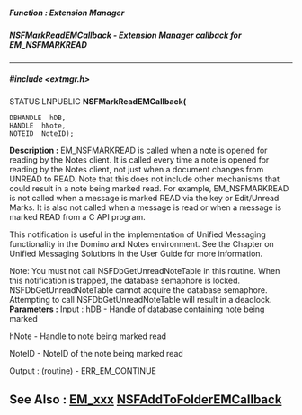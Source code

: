##### Function : Extension Manager
##### NSFMarkReadEMCallback - Extension Manager callback for EM_NSFMARKREAD
---
##### #include <extmgr.h>
STATUS LNPUBLIC **NSFMarkReadEMCallback(**

	DBHANDLE  hDB,
	HANDLE  hNote,
	NOTEID  NoteID);
**Description :**
EM_NSFMARKREAD is called when a note is opened for reading by the Notes 
client.  It is called every time a note is opened for reading by the Notes 
client, not just when a document changes from UNREAD to READ.  Note that this 
does not include other mechanisms that could result in a note being marked 
read.  For example, EM_NSFMARKREAD is not called when a message is marked READ 
via the <INSERT> key or Edit/Unread Marks.  It is also not called when a 
message is read or when a message is marked READ from a C API program.

This notification is useful in the implementation of Unified Messaging 
functionality in the Domino and Notes environment.  See the Chapter on Unified 
Messaging Solutions in the User Guide for more information.

Note: You must not call NSFDbGetUnreadNoteTable in this routine.  When this 
notification is trapped, the database semaphore is locked.  
NSFDbGetUnreadNoteTable cannot acquire the database semaphore.  Attempting to 
call NSFDbGetUnreadNoteTable will result in a deadlock.
**Parameters :**
Input :
hDB  -  Handle of database containing note being marked

hNote  -  Handle to note being marked read

NoteID  -  NoteID of the note being marked read

Output :
(routine)  -  ERR_EM_CONTINUE


**See Also :**
[EM_xxx](D:/md_files/EM_xxx.md)
[NSFAddToFolderEMCallback](D:/md_files/NSFAddToFolderEMCallback.md)
---
